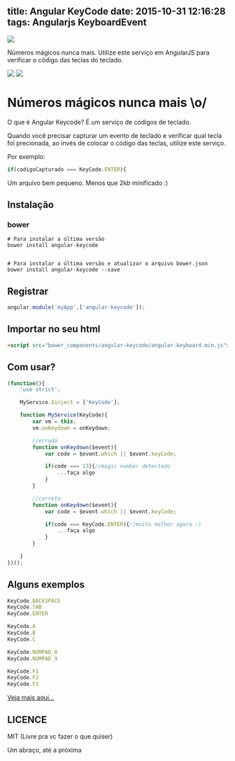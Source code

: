 title: Angular KeyCode
date: 2015-10-31 12:16:28
tags: Angularjs KeyboardEvent
---
![](/Angular-KeyCode/banner.jpg)

Números mágicos nunca mais. Utilize este serviço em AngularJS para verificar o código das teclas do teclado.

<!--more-->
[![](https://img.shields.io/bower/v/angular-keycode.svg)](http://bower.io/search/?q=angular-keycode)
[![](https://badges.gitter.im/Join%20Chat.svg)](https://gitter.im/jullierme/angular-keycode?utm_source=badge&utm_medium=badge&utm_campaign=pr-badge&utm_content=badge)


Números mágicos nunca mais \o/
===================

O que é Angular Keycode? É um serviço de códigos de teclado.

Quando você precisar capturar um evento de teclado e verificar qual tecla foi precionada, ao invés de colocar o código das teclas, utilize este serviço.

Por exemplo:


```js
if(codigoCapturado === KeyCode.ENTER){
```

Um arquivo bem pequeno. Menos que 2kb minificado :)

Instalação
-------------

### bower

```shell
# Para instalar a última versão
bower install angular-keycode


# Para instalar a última versão e atualizar o arquivo bower.json
bower install angular-keycode --save
```

Registrar
-------------
```js
angular.module('myApp',['angular-keycode']);
```

Importar no seu html
-------------
```html
<script src="bower_components/angular-keycode/angular-keyboard.min.js"></script>
```

Com usar?
-------------
```js
(function(){
	'use strict';

	MyService.$inject = ['KeyCode'];

	function MyService(KeyCode){
		var vm = this;
		vm.onKeydown = onKeydown;

		//errado
		function onKeydown($event){
			var code = $event.which || $event.keyCode;

			if(code === 13){//magic number detectado
				...faça algo
			}
		}

		//correto
		function onKeydown($event){
			var code = $event.which || $event.keyCode;

			if(code === KeyCode.ENTER){//muito melhor agora :)
				...faça algo
			}
		}

	}
})();

```

Alguns exemplos
------------

```js
KeyCode.BACKSPACE
KeyCode.TAB
KeyCode.ENTER

KeyCode.A
KeyCode.B
KeyCode.C

KeyCode.NUMPAD_8
KeyCode.NUMPAD_9

KeyCode.F1
KeyCode.F2
KeyCode.F3

```

[Veja mais aqui...](https://github.com/jullierme/angular-keycode)


LICENCE
-------------

MIT (Livre pra vc fazer o que quiser)

Um abraço, até a próxima

